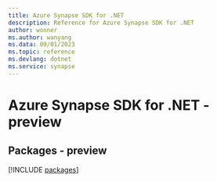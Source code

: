 ```yaml
---
title: Azure Synapse SDK for .NET
description: Reference for Azure Synapse SDK for .NET
author: wonner
ms.author: wanyang
ms.data: 09/01/2023
ms.topic: reference
ms.devlang: dotnet
ms.service: synapse
---
```

# Azure Synapse SDK for .NET - preview
## Packages - preview
[!INCLUDE [packages](synapse-index.md)]
